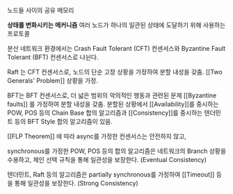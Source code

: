 노드들 사이의 공유 메모리

**상태를 변화시키는 메커니즘**
여러 노드가 하나의 일관된 상태에 도달하기 위해 사용하는 프로토콜

분산 네트워크 환경에서는 Crash Fault Tolerant (CFT) 컨센서스와 Byzantine Fault Tolerant (BFT) 컨센서스로 나뉜다.

Raft 는 CFT 컨센서스로, 노드의 단순 고장 상황을 가정하여 분할 내성을 갖춤. [[Two Generals' Problem]] 상황을 가정.

BFT는 BFT 컨센서스로, 더 넓은 범위의 악의적인 행동과 관련된 문제 [[Byzantine faults]] 를 가정하여 분할 내성을 갖춤.
분할된 상황에서 [[Availability]]를 중시하는 POW, POS 등의 Chain Base 합의 알고리즘과
[[Consistency]]를 중시하는 텐더민트 등의 BFT Style 합의 알고리즘이 있음.


[[FLP Theorem]] 에 따라 async를 가정한 컨센서스는 안전하지 않고,

synchronous를 가정한 POW, POS 등의 합의 알고리즘은 네트워크의 Branch 상황을 수용하고, 체인 선택 규칙을 통해 일관성을 보장한다. (Eventual Consistency)

텐더민트, Raft 등의 알고리즘은 partially synchronous를 가정하여 [[Timeout]] 등을 통해 일관성을 보장한다. (Strong Consistency)
